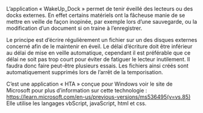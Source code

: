 L’application « WakeUp_Dock » permet de tenir éveillé des lecteurs ou des docks externes. En effet certains matériels ont la fâcheuse manie de se mettre en veille de façon inopinée, par exemple lors d’une sauvegarde, ou la modification d’un document si on traine à l’enregistrer.

Le principe est d’écrire régulièrement un fichier sur un des disques externes concerné afin de le maintenir en éveil. Le délai d’écriture doit être inférieur au délai de mise en veille automatique, cependant il est préférable que ce délai ne soit pas trop court pour éviter de fatiguer le lecteur inutilement. Il faudra donc faire peut-être plusieurs essais.  Les fichiers ainsi créés sont automatiquement supprimés lors de l’arrêt de la temporisation.

C’est une application « HTA » conçue pour Windows voir le site de Microsoft pour plus d’information sur cette technologie :
https://learn.microsoft.com/en-us/previous-versions/ms536495(v=vs.85)
Elle utilise les langages vbScript, javaScript, html et css. 
